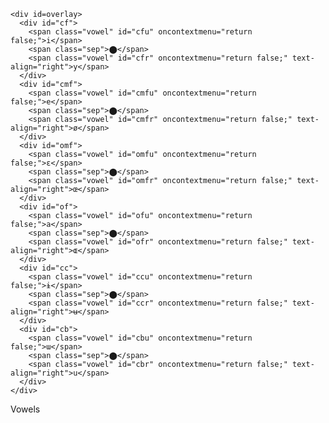 <head>
    <meta charset="UTF-8" />
    <meta http-equiv="X-UA-Compatible" content="IE=edge" />
    <meta name="viewport" content="width=device-width, initial-scale=1.0" />
    <link rel="stylesheet" type="text/css" href="styles.css" /> 
    <script type="text/javascript" defer src="script.js"></script>
    <title>Phoneme Inventory Maker</title>
</head>

<body>
  <div class=outer_container>
  <div class=inner_container>
    <canvas id="canvas" height="310" width="500"></canvas>

    <div id=overlay>
      <div id="cf">
        <span class="vowel" id="cfu" oncontextmenu="return false;">i</span>
        <span class="sep">⬤</span>
        <span class="vowel" id="cfr" oncontextmenu="return false;" text-align="right">y</span>
      </div>
      <div id="cmf">
        <span class="vowel" id="cmfu" oncontextmenu="return false;">e</span>
        <span class="sep">⬤</span>
        <span class="vowel" id="cmfr" oncontextmenu="return false;" text-align="right">ø</span>
      </div>
      <div id="omf">
        <span class="vowel" id="omfu" oncontextmenu="return false;">ɛ</span>
        <span class="sep">⬤</span>
        <span class="vowel" id="omfr" oncontextmenu="return false;" text-align="right">œ</span>
      </div>
      <div id="of">
        <span class="vowel" id="ofu" oncontextmenu="return false;">a</span>
        <span class="sep">⬤</span>
        <span class="vowel" id="ofr" oncontextmenu="return false;" text-align="right">ɶ</span>
      </div>
      <div id="cc">
        <span class="vowel" id="ccu" oncontextmenu="return false;">ɨ</span>
        <span class="sep">⬤</span>
        <span class="vowel" id="ccr" oncontextmenu="return false;" text-align="right">ʉ</span>
      </div>
      <div id="cb">
        <span class="vowel" id="cbu" oncontextmenu="return false;">ɯ</span>
        <span class="sep">⬤</span>
        <span class="vowel" id="cbr" oncontextmenu="return false;" text-align="right">u</span>
      </div>
    </div>
  </div>

  <div class=label>
    <span>Vowels</span>
  </div>
</div>

  <audio id="cfu_audio" src="https://upload.wikimedia.org/wikipedia/commons/9/91/Close_front_unrounded_vowel.ogg"></audio>
  <audio id="cfr_audio" src="https://upload.wikimedia.org/wikipedia/commons/e/ea/Close_front_rounded_vowel.ogg"></audio>
  <audio id="cmfu_audio" src="https://upload.wikimedia.org/wikipedia/commons/6/6c/Close-mid_front_unrounded_vowel.ogg"></audio>
  <audio id="cmfr_audio" src="https://upload.wikimedia.org/wikipedia/commons/5/53/Close-mid_front_rounded_vowel.ogg"></audio>
  <audio id="omfu_audio" src="https://upload.wikimedia.org/wikipedia/commons/7/71/Open-mid_front_unrounded_vowel.ogg"></audio>
  <audio id="omfr_audio" src="https://upload.wikimedia.org/wikipedia/commons/0/00/Open-mid_front_rounded_vowel.ogg"></audio>
  <audio id="ccu_audio" src="https://upload.wikimedia.org/wikipedia/commons/5/53/Close_central_unrounded_vowel.ogg"></audio>
  <audio id="ccr_audio" src="https://upload.wikimedia.org/wikipedia/commons/6/66/Close_central_rounded_vowel.ogg"></audio>
  <audio id="cbu_audio" src="https://upload.wikimedia.org/wikipedia/commons/e/e8/Close_back_unrounded_vowel.ogg"></audio>
</body>
  <audio id="cbr_audio" src="https://upload.wikimedia.org/wikipedia/commons/5/5d/Close_back_rounded_vowel.ogg"></audio>
